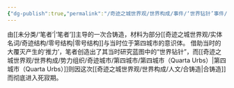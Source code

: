 ```yaml
---
{"dg-publish":true,"permalink":"/奇迹之城世界观/世界构成/事件/‘世界钻针’事件/","dgPassFrontmatter":true}
---
```


由[[未分类/‘笔者’\|‘笔者’]]主导的一次合铸造，材料为部分[[奇迹之城世界观/实体名词/奇迹结构/零号结构\|零号结构]]与当时位于第四城市的意识体。
借助当时的大覆灭产生的‘推力’，笔者创造出了其当时研究蓝图中的“世界钻针”，而[[奇迹之城世界观/世界构成/势力组织/奇迹城市/第四城市/第四城市（Quarta Urbs）\|第四城市（Quarta Urbs）]]则因这次[[奇迹之城世界观/世界构成/人文/合铸造\|合铸造]]而彻底进入死寂期。
